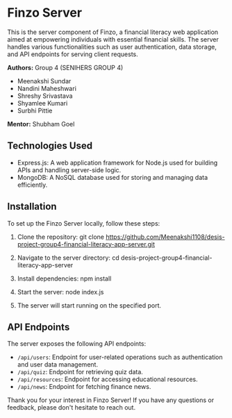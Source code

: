 # Finzo Server

This is the server component of Finzo, a financial literacy web application aimed at empowering individuals with essential financial skills. The server handles various functionalities such as user authentication, data storage, and API endpoints for serving client requests.


**Authors:** Group 4 (SENIHERS GROUP 4)
- Meenakshi Sundar
- Nandini Maheshwari
- Shreshy Srivastava
- Shyamlee Kumari
- Surbhi Pittie

**Mentor:** Shubham Goel

## Technologies Used

- Express.js: A web application framework for Node.js used for building APIs and handling server-side logic.
- MongoDB: A NoSQL database used for storing and managing data efficiently.

## Installation

To set up the Finzo Server locally, follow these steps:

1. Clone the repository:
git clone https://github.com/Meenakshi1108/desis-project-group4-financial-literacy-app-server.git

2. Navigate to the server directory:
cd desis-project-group4-financial-literacy-app-server

3. Install dependencies:
npm install

4. Start the server:
node index.js

5. The server will start running on the specified port.

## API Endpoints

The server exposes the following API endpoints:

- `/api/users`: Endpoint for user-related operations such as authentication and user data management.
- `/api/quiz`: Endpoint for retrieving quiz data.
- `/api/resources`: Endpoint for accessing educational resources.
- `/api/news`: Endpoint for fetching finance news.

Thank you for your interest in Finzo Server! If you have any questions or feedback, please don't hesitate to reach out.
